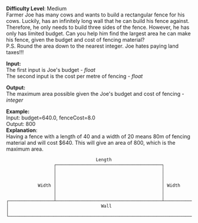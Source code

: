 **Difficulty Level**: Medium\
Farmer Joe has many cows and wants to build a rectangular fence for his cows. Luckily, has an
infinitely long wall that he can build his fence against. Therefore, he only needs to build three sides of the fence.
However, he has only has limited budget. Can you help him find the largest area he can make his fence, given the 
budget and cost of fencing material?\
P.S. Round the area down to the nearest integer. Joe hates paying land taxes!!!

**Input:**\
The first input is Joe's budget - *float* \
The second input is the cost per metre of fencing - *float*

**Output:**\
The maximum area possible given the Joe's budget and cost of fencing - *integer*

**Example:**\
Input: budget=640.0, fenceCost=8.0\
Output: 800\
**Explanation**:\
Having a fence with a length of 40 and a width of 20 means 80m of fencing material and will cost $640. This will give
an area of 800, which is the maximum area.

```
                                  Length
                  ┌────────────────────────────────────────┐
                  │                                        │
                  │                                        │
                  │                                        │
            Width │                                        │ Width
                  │                                        │
                  │                                        │
┌─────────────────┴────────────────────────────────────────┴─────────────────┐
│                                   Wall                                     │
└────────────────────────────────────────────────────────────────────────────┘
```